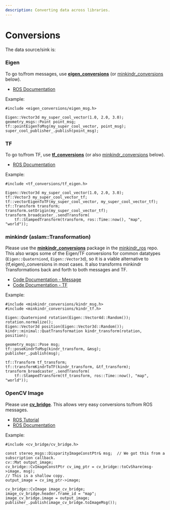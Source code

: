```yaml
---
description: Converting data across libraries.
---
```


# Conversions

The data source/sink is:

### Eigen

To go to/from messages, use [**eigen\_conversions**](http://wiki.ros.org/eigen\_conversions) (or [minkindr\_conversions](https://github.com/ethz-asl/minkindr\_ros) below).

* [ROS Documentation](http://docs.ros.org/indigo/api/eigen\_conversions/html/namespacetf.html)

Example:

```
#include <eigen_conversions/eigen_msg.h>

Eigen::Vector3d my_super_cool_vector(1.0, 2.0, 3.0);
geometry_msgs::Point point_msg;
tf::pointEigenToMsg(my_super_cool_vector, point_msg);
super_cool_publisher_.publish(point_msg);
```

### TF

To go to/from TF, use [**tf\_conversions**](http://wiki.ros.org/tf\_conversions) (or also [minkindr\_conversions](https://github.com/ethz-asl/minkindr\_ros) below).

* [ROS Documentation](http://docs.ros.org/indigo/api/tf\_conversions/html/c++/tf\_\_eigen\_8h.html)

Example:

```
#include <tf_conversions/tf_eigen.h>

Eigen::Vector3d my_super_cool_vector(1.0, 2.0, 3.0);
tf::Vector3 my_super_cool_vector_tf;
tf::vectorEigenToTF(my_super_cool_vector, my_super_cool_vector_tf);
tf::Transform transform;
transform.setOrigin(my_super_cool_vector_tf);
transform_broadcaster_.sendTransform(
    tf::StampedTransform(transform, ros::Time::now(), "map", "world"));
```

### minkindr (aslam::Transformation)

Please use the [**minkindr\_conversions**](https://github.com/ethz-asl/minkindr\_ros/minkindr\_conversions) package in the [minkindr\_ros](https://github.com/ethz-asl/minkindr\_ros) repo. This also wraps some of the Eigen/TF conversions for common datatypes (`Eigen::Quaterniond`, `Eigen::Vector3d`), so it is a viable alternative to {tf,eigen}\_conversions in most cases. It also transforms minkindr Transformations back and forth to both messages and TF.

* [Code Documentation - Message](https://github.com/ethz-asl/minkindr\_ros/blob/master/minkindr\_conversions/include/minkindr\_conversions/kindr\_msg.h)
* [Code Documentation - TF](https://github.com/ethz-asl/minkindr\_ros/blob/master/minkindr\_conversions/include/minkindr\_conversions/kindr\_tf.h)

Example:

```
#include <minkindr_conversions/kindr_msg.h>
#include <minkindr_conversions/kindr_tf.h>

Eigen::Quaterniond rotation(Eigen::Vector4d::Random());
rotation.normalize();
Eigen::Vector3d position(Eigen::Vector3d::Random());
kindr::minimal::QuatTransformation kindr_transform(rotation, position);

geometry_msgs::Pose msg;
tf::poseKindrToMsg(kindr_transform, &msg);
publisher_.publish(msg);

tf::Transform tf_transform;
tf::transformKindrToTF(kindr_transform, &tf_transform);
transform_broadcaster_.sendTransform(
    tf::StampedTransform(tf_transform, ros::Time::now(), "map", "world"));
```

### OpenCV Image

Please use [**cv\_bridge**](http://wiki.ros.org/cv\_bridge). This allows very easy conversions to/from ROS messages.

* [ROS Tutorial](http://wiki.ros.org/cv\_bridge/Tutorials/UsingCvBridgeToConvertBetweenROSImagesAndOpenCVImages)
* [ROS Documentation](http://docs.ros.org/indigo/api/cv\_bridge/html/c++/classcv\_\_bridge\_1\_1CvImage.html)

Example:

```
#include <cv_bridge/cv_bridge.h>

const stereo_msgs::DisparityImageConstPtr& msg;  // We got this from a subscription callback.
cv::Mat output_image;
cv_bridge::CvImageConstPtr cv_img_ptr = cv_bridge::toCvShare(msg->image, msg);
// This is a shallow copy.
output_image = cv_img_ptr->image;

cv_bridge::CvImage image_cv_bridge;
image_cv_bridge.header.frame_id = "map";
image_cv_bridge.image = output_image;
publisher_.publish(image_cv_bridge.toImageMsg());
```
